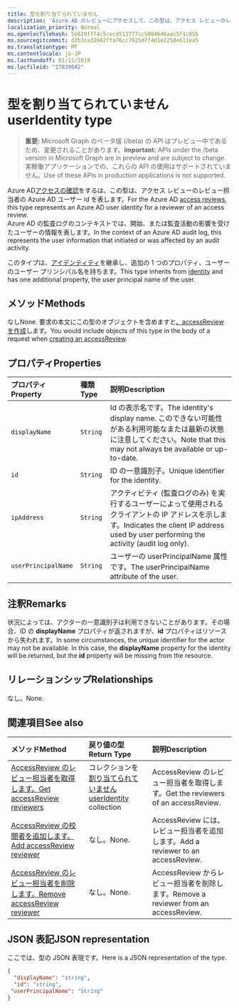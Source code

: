 ```yaml
---
title: 型を割り当てられていません
description: 'Azure AD のレビューにアクセスして、この型は、アクセス レビューのレビュー担当者の Azure AD ユーザー id を表します。  '
localization_priority: Normal
ms.openlocfilehash: 5b629fff4c5cecd513777cc5004646aac5f1c85b
ms.sourcegitcommit: d2b3ca32602ffa76cc7925d7f4d1e2258e611ea5
ms.translationtype: MT
ms.contentlocale: ja-JP
ms.lasthandoff: 01/11/2019
ms.locfileid: "27839642"
---
```

# <a name="useridentity-type"></a><span data-ttu-id="7ba89-103">型を割り当てられていません</span><span class="sxs-lookup"><span data-stu-id="7ba89-103">userIdentity type</span></span>

> <span data-ttu-id="7ba89-104">**重要:** Microsoft Graph のベータ版 (/beta) の API はプレビュー中であるため、変更されることがあります。</span><span class="sxs-lookup"><span data-stu-id="7ba89-104">**Important:** APIs under the /beta version in Microsoft Graph are in preview and are subject to change.</span></span> <span data-ttu-id="7ba89-105">実稼働アプリケーションでの、これらの API の使用はサポートされていません。</span><span class="sxs-lookup"><span data-stu-id="7ba89-105">Use of these APIs in production applications is not supported.</span></span>

<span data-ttu-id="7ba89-106">Azure AD[アクセスの確認](accessreviews-root.md)をするは、この型は、アクセス レビューのレビュー担当者の Azure AD ユーザー id を表します。</span><span class="sxs-lookup"><span data-stu-id="7ba89-106">For the Azure AD [access reviews](accessreviews-root.md), this type represents an Azure AD user identity for a reviewer of an access review.</span></span>  
<span data-ttu-id="7ba89-107">Azure AD の監査ログのコンテキストでは、開始、または監査活動の影響を受けたユーザーの情報を表します。</span><span class="sxs-lookup"><span data-stu-id="7ba89-107">In the context of an Azure AD audit log, this represents the user information that initiated or was affected by an audit activity.</span></span>

<span data-ttu-id="7ba89-108">このタイプは、[アイデンティティ](identity.md)を継承し、追加の 1 つのプロパティ、ユーザーのユーザー プリンシパル名を持ちます。</span><span class="sxs-lookup"><span data-stu-id="7ba89-108">This type inherits from [identity](identity.md) and has one additional property, the user principal name of the user.</span></span>

## <a name="methods"></a><span data-ttu-id="7ba89-109">メソッド</span><span class="sxs-lookup"><span data-stu-id="7ba89-109">Methods</span></span>

<span data-ttu-id="7ba89-110">なし</span><span class="sxs-lookup"><span data-stu-id="7ba89-110">None.</span></span>  <span data-ttu-id="7ba89-111">要求の本文にこの型のオブジェクトを含めますと[、accessReview を作成](../api/accessreview-create.md)します。</span><span class="sxs-lookup"><span data-stu-id="7ba89-111">You would include objects of this type in the body of a request when [creating an accessReview](../api/accessreview-create.md).</span></span>

## <a name="properties"></a><span data-ttu-id="7ba89-112">プロパティ</span><span class="sxs-lookup"><span data-stu-id="7ba89-112">Properties</span></span>
| <span data-ttu-id="7ba89-113">プロパティ</span><span class="sxs-lookup"><span data-stu-id="7ba89-113">Property</span></span>     | <span data-ttu-id="7ba89-114">種類</span><span class="sxs-lookup"><span data-stu-id="7ba89-114">Type</span></span>   |<span data-ttu-id="7ba89-115">説明</span><span class="sxs-lookup"><span data-stu-id="7ba89-115">Description</span></span>|
|:---------------|:--------|:----------|
| `displayName` | `String` | <span data-ttu-id="7ba89-116">Id の表示名です。</span><span class="sxs-lookup"><span data-stu-id="7ba89-116">The identity's display name.</span></span> <span data-ttu-id="7ba89-117">このできない可能性がある利用可能なまたは最新の状態に注意してください。</span><span class="sxs-lookup"><span data-stu-id="7ba89-117">Note that this may not always be available or up-to-date.</span></span>    |
| `id`          | `String` | <span data-ttu-id="7ba89-118">ID の一意識別子。</span><span class="sxs-lookup"><span data-stu-id="7ba89-118">Unique identifier for the identity.</span></span>  |
| `ipAddress`| `String`| <span data-ttu-id="7ba89-119">アクティビティ (監査ログのみ) を実行するユーザーによって使用されるクライアントの IP アドレスを示します。</span><span class="sxs-lookup"><span data-stu-id="7ba89-119">Indicates the client IP address used by user performing the activity (audit log only).</span></span>|
| `userPrincipalName`|`String` | <span data-ttu-id="7ba89-120">ユーザーの userPrincipalName 属性です。</span><span class="sxs-lookup"><span data-stu-id="7ba89-120">The userPrincipalName attribute of the user.</span></span> |

## <a name="remarks"></a><span data-ttu-id="7ba89-121">注釈</span><span class="sxs-lookup"><span data-stu-id="7ba89-121">Remarks</span></span>

<span data-ttu-id="7ba89-p104">状況によっては、アクターの一意識別子は利用できないことがあります。その場合、ID の **displayName** プロパティが返されますが、**id** プロパティはリソースから失われます。</span><span class="sxs-lookup"><span data-stu-id="7ba89-p104">In some circumstances, the unique identifier for the actor may not be available. In this case, the **displayName** property for the identity will be returned, but the **id** property will be missing from the resource.</span></span>

## <a name="relationships"></a><span data-ttu-id="7ba89-124">リレーションシップ</span><span class="sxs-lookup"><span data-stu-id="7ba89-124">Relationships</span></span>

<span data-ttu-id="7ba89-125">なし。</span><span class="sxs-lookup"><span data-stu-id="7ba89-125">None.</span></span>

## <a name="see-also"></a><span data-ttu-id="7ba89-126">関連項目</span><span class="sxs-lookup"><span data-stu-id="7ba89-126">See also</span></span>

| <span data-ttu-id="7ba89-127">メソッド</span><span class="sxs-lookup"><span data-stu-id="7ba89-127">Method</span></span>           | <span data-ttu-id="7ba89-128">戻り値の型</span><span class="sxs-lookup"><span data-stu-id="7ba89-128">Return Type</span></span>    |<span data-ttu-id="7ba89-129">説明</span><span class="sxs-lookup"><span data-stu-id="7ba89-129">Description</span></span>|
|:---------------|:--------|:----------|
|[<span data-ttu-id="7ba89-130">AccessReview のレビュー担当者を取得します。</span><span class="sxs-lookup"><span data-stu-id="7ba89-130">Get accessReview reviewers</span></span>](../api/accessreview-listreviewers.md) |       <span data-ttu-id="7ba89-131">コレクションを[割り当てられていません](useridentity.md)</span><span class="sxs-lookup"><span data-stu-id="7ba89-131">[userIdentity](useridentity.md) collection</span></span>| <span data-ttu-id="7ba89-132">AccessReview のレビュー担当者を取得します。</span><span class="sxs-lookup"><span data-stu-id="7ba89-132">Get the reviewers of an accessReview.</span></span> |
|[<span data-ttu-id="7ba89-133">AccessReview の校閲者を追加します。</span><span class="sxs-lookup"><span data-stu-id="7ba89-133">Add accessReview reviewer</span></span>](../api/accessreview-addreviewer.md) |      <span data-ttu-id="7ba89-134">なし。</span><span class="sxs-lookup"><span data-stu-id="7ba89-134">None.</span></span>   |   <span data-ttu-id="7ba89-135">AccessReview には、レビュー担当者を追加します。</span><span class="sxs-lookup"><span data-stu-id="7ba89-135">Add a reviewer to an accessReview.</span></span> |
|[<span data-ttu-id="7ba89-136">AccessReview のレビュー担当者を削除します。</span><span class="sxs-lookup"><span data-stu-id="7ba89-136">Remove accessReview reviewer</span></span>](../api/accessreview-removereviewer.md) | <span data-ttu-id="7ba89-137">なし。</span><span class="sxs-lookup"><span data-stu-id="7ba89-137">None.</span></span>  |   <span data-ttu-id="7ba89-138">AccessReview からレビュー担当者を削除します。</span><span class="sxs-lookup"><span data-stu-id="7ba89-138">Remove a reviewer from an accessReview.</span></span> |

## <a name="json-representation"></a><span data-ttu-id="7ba89-139">JSON 表記</span><span class="sxs-lookup"><span data-stu-id="7ba89-139">JSON representation</span></span>

<span data-ttu-id="7ba89-140">ここでは、型の JSON 表現です。</span><span class="sxs-lookup"><span data-stu-id="7ba89-140">Here is a JSON representation of the type.</span></span>

<!-- {
  "blockType": "resource",
  "optionalProperties": [
"displayName", "thumbnails"
  ],
  "@odata.type": "microsoft.graph.userIdentity"
}-->

```json
{
  "displayName": "string",
  "id": "string",
 "userPrincipalName": "String"
}

```

<!-- {
  "type": "#page.annotation",
  "description": "userIdentity type",
  "keywords": "",
  "section": "documentation",
  "tocPath": ""
}-->

